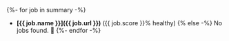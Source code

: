 {%- for job in summary -%}
- **[{{ job.name }}]({{ job.url }})** ({{ job.score }}% healthy)
{% else -%}
No jobs found. :shrug:
{%- endfor -%}